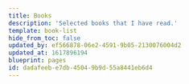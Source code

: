 ```yaml
---
title: Books
description: 'Selected books that I have read.'
template: book-list
hide_from_toc: false
updated_by: ef566878-06e2-4591-9b05-2130076004d2
updated_at: 1617896194
blueprint: pages
id: dadafeeb-e7db-4504-9b9d-55a8441eb6d4
---
```


